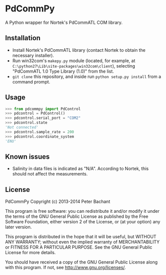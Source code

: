 PdCommPy
========

A Python wrapper for Nortek's PdCommATL COM library.


Installation
------------
  * Install Nortek's PdCommATL library (contact Nortek to obtain the necessary installer).
  * Run win32com's `makepy.py` module (located, for example, at `C:\python27\Lib\site-packages\win32com\client`),
    selecting "PdCommATL 1.0 Type Library (1.0)" from the list.
  * `git clone` this repository, and inside run `python setup.py install` from a command prompt.

Usage
-----

```python
>>> from pdcommpy import PdControl
>>> pdcontrol = PdControl()
>>> pdcontrol.serial_port = "COM2"
>>> pdcontrol.state
'Not connected'
>>> pdcontrol.sample_rate = 200
>>> pdcontrol.coordinate_system
'ENU'
```

Known issues
------------
  * Salinity in data files is indicated as "N/A". According to Nortek, this should not affect the measurements.


License
-------

PdCommPy Copyright (c) 2013-2014 Peter Bachant

This program is free software: you can redistribute it and/or modify
it under the terms of the GNU General Public License as published by
the Free Software Foundation, either version 2 of the License, or
(at your option) any later version.

This program is distributed in the hope that it will be useful,
but WITHOUT ANY WARRANTY; without even the implied warranty of
MERCHANTABILITY or FITNESS FOR A PARTICULAR PURPOSE.  See the
GNU General Public License for more details.

You should have received a copy of the GNU General Public License
along with this program.  If not, see <http://www.gnu.org/licenses/>.
